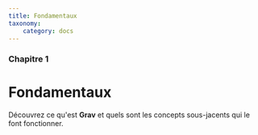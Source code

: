 ```yaml
---
title: Fondamentaux
taxonomy:
    category: docs
---
```


### Chapitre 1

# Fondamentaux

Découvrez ce qu'est **Grav** et quels sont les concepts sous-jacents qui le font fonctionner.
